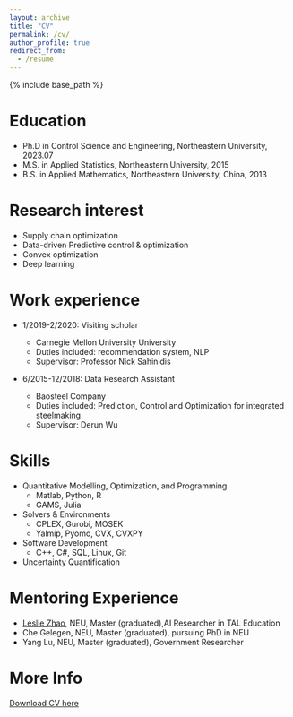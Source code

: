 ```yaml
---
layout: archive
title: "CV"
permalink: /cv/
author_profile: true
redirect_from:
  - /resume
---
```


{% include base_path %}

Education
======
* Ph.D in Control Science and Engineering, Northeastern University, 2023.07
* M.S. in Applied Statistics, Northeastern University, 2015
* B.S. in Applied Mathematics, Northeastern University, China, 2013

Research interest
======
* Supply chain optimization
* Data-driven Predictive control & optimization
* Convex optimization
* Deep learning

Work experience
======
* 1/2019-2/2020: Visiting scholar
  * Carnegie Mellon University University
  * Duties included: recommendation system, NLP
  * Supervisor: Professor Nick Sahinidis

* 6/2015-12/2018: Data Research Assistant
  * Baosteel Company
  * Duties included: Prediction, Control and Optimization for integrated steelmaking
  * Supervisor: Derun Wu
  
Skills
======
* Quantitative Modelling, Optimization, and Programming
  * Matlab, Python, R
  * GAMS, Julia 
* Solvers & Environments
  * CPLEX, Gurobi, MOSEK
  * Yalmip, Pyomo, CVX, CVXPY
* Software Development
  * C++, C#, SQL, Linux, Git
* Uncertainty Quantification

Mentoring Experience
======
* <a href="https://github.com/LeslieZhoa"> Leslie Zhao</a>, NEU, Master (graduated),AI Researcher in TAL Education 
* Che Gelegen, NEU, Master (graduated), pursuing PhD in NEU
* Yang Lu, NEU, Master (graduated), Government Researcher

More Info
======
[Download CV here](https://meetyangyang.github.io/files/cv_eng.pdf)
